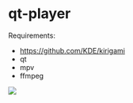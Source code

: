 qt-player
=========

Requirements: 
* https://github.com/KDE/kirigami
* qt
* mpv
* ffmpeg

![](https://i.imgur.com/uL54o8t.png)
